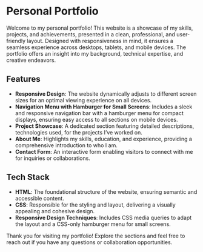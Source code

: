 # Personal Portfolio

Welcome to my personal portfolio! This website is a showcase of my skills, projects, and achievements, presented in a clean, professional, and user-friendly layout. Designed with responsiveness in mind, it ensures a seamless experience across desktops, tablets, and mobile devices. The portfolio offers an insight into my background, technical expertise, and creative endeavors.

## Features
- **Responsive Design**: The website dynamically adjusts to different screen sizes for an optimal viewing experience on all devices.  
- **Navigation Menu with Hamburger for Small Screens**: Includes a sleek and responsive navigation bar with a hamburger menu for compact displays, ensuring easy access to all sections on mobile devices.  
- **Project Showcase**: A dedicated section featuring detailed descriptions, technologies used, for the projects I’ve worked on.  
- **About Me**: Highlights my skills, education, and experience, providing a comprehensive introduction to who I am.  
- **Contact Form**: An interactive form enabling visitors to connect with me for inquiries or collaborations.  

## Tech Stack
- **HTML**: The foundational structure of the website, ensuring semantic and accessible content.  
- **CSS**: Responsible for the styling and layout, delivering a visually appealing and cohesive design.  
- **Responsive Design Techniques**: Includes CSS media queries to adapt the layout and a CSS-only hamburger menu for small screens.  

Thank you for visiting my portfolio! Explore the sections and feel free to reach out if you have any questions or collaboration opportunities.
